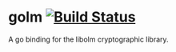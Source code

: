 # golm [![Build Status](https://travis-ci.org/targodan/golm.svg?branch=master)](https://travis-ci.org/targodan/golm)

A go binding for the libolm cryptographic library.
